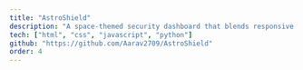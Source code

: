 ```yaml
---
title: "AstroShield"
description: "A space-themed security dashboard that blends responsive web UI with Python-driven analytics to surface real-time vulnerability insights."
tech: ["html", "css", "javascript", "python"]
github: "https://github.com/Aarav2709/AstroShield"
order: 4
---
```

